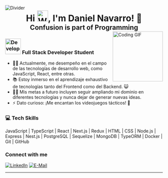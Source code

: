 <!-- Horizontal Divider with Gradient -->
<img src="https://user-images.githubusercontent.com/73097560/115834477-dbab4500-a447-11eb-908a-139a6edaec5c.gif" alt="Divider">

<!-- Header without Lines -->
<div align="center">
  <h1 style="border-bottom: none; margin: 0;"><b>Hi</b> <img src="https://media.giphy.com/media/hvRJCLFzcasrR4ia7z/giphy.gif" width="35" alt="Waving Hand">, I'm Daniel Navarro! 🚀</h1>
</div>

<!-- Subheader without Lines -->
<div align="center">
  <h2 style="border-bottom: none; margin: 0;">Confusion is part of Programming</h2>
</div>

<img align="right" alt="Coding GIF" height="160px" src="https://media.giphy.com/media/v1.Y2lkPTc5MGI3NjExOGZvdjg3bWdheWF0enZjanpyNmtnZGZja2piYng0bnRuenk5NXJzMCZlcD12MV9pbnRlcm5faWQmY3Q9Zw/VTtANKl0beDFQRLDTh/giphy.gif" />

### <img src="https://media.giphy.com/media/VgCDAzcKvsR6OM0uWg/giphy.gif" width="50" alt="Developer GIF"> Full Stack Developer Student  

- 👨‍💻 Actualmente, me desempeño en el campo de las tecnologías de desarrollo web, como JavaScript, React, entre otras.
- 📚 Estoy inmerso en el aprendizaje exhaustivo de tecnologías tanto del Frontend como del Backend. 😺
- 💪🏼 Mis metas a futuro incluyen seguir ampliando mi dominio en diferentes tecnologías y nunca dejar de generar nuevas ideas.
- ⚡ Dato curioso: ¡Me encantan los videojuegos tácticos! 👾

### 💻 Tech Skills
JavaScript | TypeScript | React | Next.js | Redux | HTML | CSS | Node.js | Express | Nest.js | PostgreSQL | Sequelize | MongoDB | TypeORM | Docker | Git | GitHub

### Connect with me
[![LinkedIn](https://img.shields.io/badge/LinkedIn-369?style=flat-square&logo=linkedin&logoColor=white&color=blue)](https://www.linkedin.com/in/danielnavarrozt)
[![E-Mail](https://img.shields.io/badge/Email-Reveal-2a8?style=flat-square&logo=gmail&logoColor=white)](mailto:dkrisnavarro@gmail.com)

---

